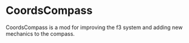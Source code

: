 # CoordsCompass
CoordsCompass is a mod for improving the f3 system and adding new mechanics to the compass.
